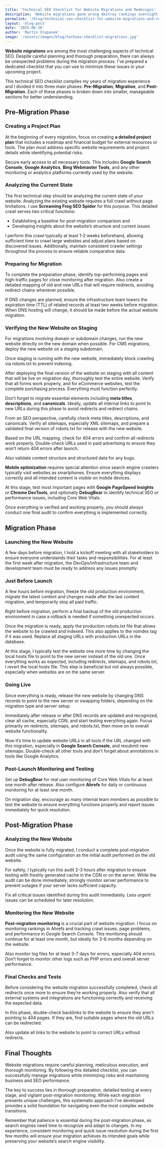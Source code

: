 ```yaml
---
title: 'Technical SEO Checklist for Website Migrations and Redesigns'
description: 'Website migrations gone wrong destroy rankings overnight. Complete technical SEO checklist to protect visibility during redesigns and migrations.'
permalink: '/blog/technical-seo-checklist-for-website-migrations-and-redesigns/'
layout: 'blog-post'
date: '2025-06-26'
author: 'Martin Stepanek'
image: '/assets/images/blog/techseo-checklist-migrations.jpg'
---
```


**Website migrations** are among the most challenging aspects of technical SEO. Despite careful planning and thorough preparation, there can always be unexpected problems during the migration process. I’ve prepared a dedicated checklist that you can use to minimize these issues in your upcoming project.

This technical SEO checklist compiles my years of migration experience and I divided it into three main phases: **Pre-Migration**, **Migration**, and **Post-Migration**. Each of these phases is broken down into smaller, manageable sections for better understanding.

## **Pre-Migration Phase**

### **Creating a Project Plan**

At the beginning of every migration, focus on creating **a detailed project plan** that includes a roadmap and financial budget for external resources or tools. The plan must address specific website requirements and project details while identifying potential risks.

Secure early access to all necessary tools. This includes **Google Search Console**, **Google Analytics**, **Bing Webmaster Tools**, and any other monitoring or analytics platforms currently used by the website.

### **Analyzing the Current State**

The first technical step should be analyzing the current state of your website. Analyzing the existing website requires a full crawl without page limitations. I use **Screaming Frog SEO Spider** for this purpose. This detailed crawl serves two critical functions:

- Establishing a baseline for post-migration comparison and
- Developing insights about the website’s structure and current issues

I perform this crawl typically at least 1-2 weeks beforehand, allowing sufficient time to crawl large websites and adjust plans based on discovered issues. Additionally, maintain consistent crawler settings throughout the process to ensure reliable comparative data.

### **Preparing for Migration**

To complete the preparation phase, identify top-performing pages and high-traffic pages for close monitoring after migration. Also create a detailed mapping of old and new URLs that will require redirects, avoiding redirect chains whenever possible.

If DNS changes are planned, ensure the infrastructure team lowers the expiration time (TTL) of related records at least two weeks before migration. When DNS hosting will change, it should be made before the actual website migration.

### **Verifying the New Website on Staging**

For migrations involving domain or subdomain changes, run the new website directly on the new domain when possible. For CMS migrations, deploy the new website on a staging subdomain.

Once staging is running with the new website, immediately block crawling via robots.txt to prevent indexing.

After deploying the final version of the website on staging with all content that will be live on migration day, thoroughly test the entire website. Verify that all forms work properly, and for eCommerce websites, test the complete purchasing process. Everything must function perfectly.

Don’t forget to migrate essential elements including **meta titles**, **descriptions**, and **canonicals**. Ideally, update all internal links to point to new URLs during this phase to avoid redirects and redirect chains.

From an SEO perspective, carefully check meta titles, descriptions, and canonicals. Verify all sitemaps, especially XML sitemaps, and prepare a validated final version of robots.txt for release with the new website.

Based on the URL mapping, check for 404 errors and confirm all redirects work properly. Double-check URLs used in paid advertising to ensure they won’t return 404 errors after launch.

Also validate content structure and structured data for any bugs.

**Mobile optimization** requires special attention since search engine crawlers typically visit websites as smartphones. Ensure everything displays correctly and all intended content is visible on mobile devices.

At this stage, test most important pages with **Google PageSpeed Insights** or **Chrome DevTools**, and optionally **DebugBear** to identify technical SEO or performance issues, including Core Web Vitals.

Once everything is verified and working properly, you should always conduct one final audit to confirm everything is implemented correctly.

## **Migration Phase**

### **Launching the New Website**

A few days before migration, I hold a kickoff meeting with all stakeholders to ensure everyone understands their tasks and responsibilities. For at least the first week after migration, the DevOps/infrastructure team and development team must be ready to address any issues promptly.

### **Just Before Launch**

A few hours before migration, freeze the old production environment, migrate the latest content and changes made after the last content migration, and temporarily stop all paid traffic.

Right before migration, perform a final backup of the old production environment in case a rollback is needed if something unexpected occurs.

Once the migration is ready, apply the production robots.txt file that allows the website to be crawled and indexed. This also applies to the noindex tag if it was used. Replace all staging URLs with production URLs in the database.

At this stage, I typically test the website one more time by changing the local hosts file to point to the new server instead of the old one. Once everything works as expected, including redirects, sitemaps, and robots.txt, I revert the local hosts file. This step is beneficial but not always possible, especially when websites are on the same server.

### **Going Live**

Since everything is ready, release the new website by changing DNS records to point to the new server or swapping folders, depending on the migration type and server setup.

Immediately after release or after DNS records are updated and recognized, clear all cache, especially CDN, and start testing everything again. Focus primarily on redirects, sitemaps, and robots.txt, then move on to overall website functionality.

Now it’s time to update website URLs in all tools if the URL changed with this migration, especially in **Google Search Console**, and resubmit new sitemaps. Double-check all other tools and don’t forget about annotations in tools like Google Analytics.

### **Post-Launch Monitoring and Testing**

Set up **DebugBear** for real user monitoring of Core Web Vitals for at least one month after release. Also configure **Ahrefs** for daily or continuous monitoring for at least one month.

On migration day, encourage as many internal team members as possible to test the website to ensure everything functions properly and report issues immediately for quick resolution.

## **Post-Migration Phase**

### **Analyzing the New Website**

Once the website is fully migrated, I conduct a complete post-migration audit using the same configuration as the initial audit performed on the old website.

For safety, I typically run this audit 2-3 hours after migration to ensure testing with freshly generated cache in the CDN or on the server. While the audit can be done immediately, strongly monitor server performance to prevent outages if your server lacks sufficient capacity.

Fix all critical issues identified during this audit immediately. Less urgent issues can be scheduled for later resolution.

### **Monitoring the New Website**

**Post-migration monitoring** is a crucial part of website migration. I focus on monitoring rankings in Ahrefs and tracking crawl issues, page problems, and performance in Google Search Console. This monitoring should continue for at least one month, but ideally for 3-6 months depending on the website.

Also monitor log files for at least 3-7 days for errors, especially 404 errors. Don’t forget to monitor other logs such as PHP errors and overall server performance.

### **Final Checks and Tests**

Before considering the website migration successfully completed, check all redirects once more to ensure they’re working properly. Also verify that all external systems and integrations are functioning correctly and receiving the expected data.

In this phase, double-check backlinks to the website to ensure they aren’t pointing to 404 pages. If they are, find suitable pages where the old URLs can be redirected.

Also update all links to the website to point to correct URLs without redirects.

## **Final Thoughts**

Website migrations require careful planning, meticulous execution, and thorough monitoring. By following this detailed checklist, you can successfully manage migrations while minimizing risks and maintaining business and SEO performance.

The key to success lies in thorough preparation, detailed testing at every stage, and vigilant post-migration monitoring. While each migration presents unique challenges, this systematic approach I’ve developed provides a solid foundation for navigating even the most complex website transitions.

Remember that patience is essential during the post-migration phase, as search engines need time to recognize and adapt to changes. In my experience, consistent monitoring and quick issue resolution during the first few months will ensure your migration achieves its intended goals while preserving your website’s search engine visibility.